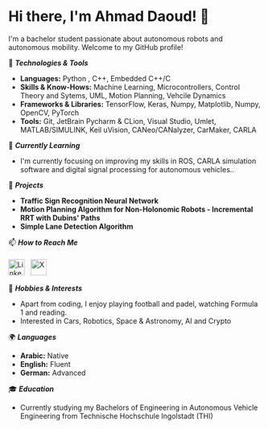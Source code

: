 # Hi there, I'm Ahmad Daoud! 👋

I'm a bachelor student passionate about autonomous robots and autonomous mobility. Welcome to my GitHub profile!

🔧 ***Technologies & Tools***
- **Languages:** Python , C++, Embedded C++/C
- **Skills & Know-Hows:** Machine Learning, Microcontrollers, Control Theory and Sytems, UML, Motion Planning, Vehcile Dynamics
- **Frameworks & Libraries:** TensorFlow, Keras, Numpy, Matplotlib, Numpy, OpenCV, PyTorch
- **Tools:** Git, JetBrain Pycharm & CLion, Visual Studio, Umlet, MATLAB/SIMULINK, Keil uVision, CANeo/CANalyzer, CarMaker, CARLA

🌱 ***Currently Learning***
- I'm currently focusing on improving my skills in ROS, CARLA simulation software and digital signal processing for autonomous vehicles..

🚀 ***Projects***
- **Traffic Sign Recognition Neural Network**
- **Motion Planning Algorithm for Non-Holonomic Robots - Incremental RRT with Dubins' Paths** 
- **Simple Lane Detection Algorithm**

📫 ***How to Reach Me***

<a href="https://www.linkedin.com/in/ahmad-h-daoud/"><img src="https://cdn.simpleicons.org/linkedin/0A66C2" alt="LinkedIn" width="32"></a> &nbsp;  <a href="https://x.com/Daoud_2003"><img src="https://cdn.simpleicons.org/x/000000" alt="X" width="32" style="margin-top: 5px;"></a>

🎨 ***Hobbies & Interests***
- Apart from coding, I enjoy playing football and padel, watching Formula 1 and reading.
- Interested in Cars, Robotics, Space & Astronomy, AI and Crypto

🌍 ***Languages***
- **Arabic:** Native
- **English:** Fluent
- **German:** Advanced

🎓 ***Education***
- Currently studying my Bachelors of Engineering in Autonomous Vehicle Engineering from Technische Hochschule Ingolstadt (THI)
